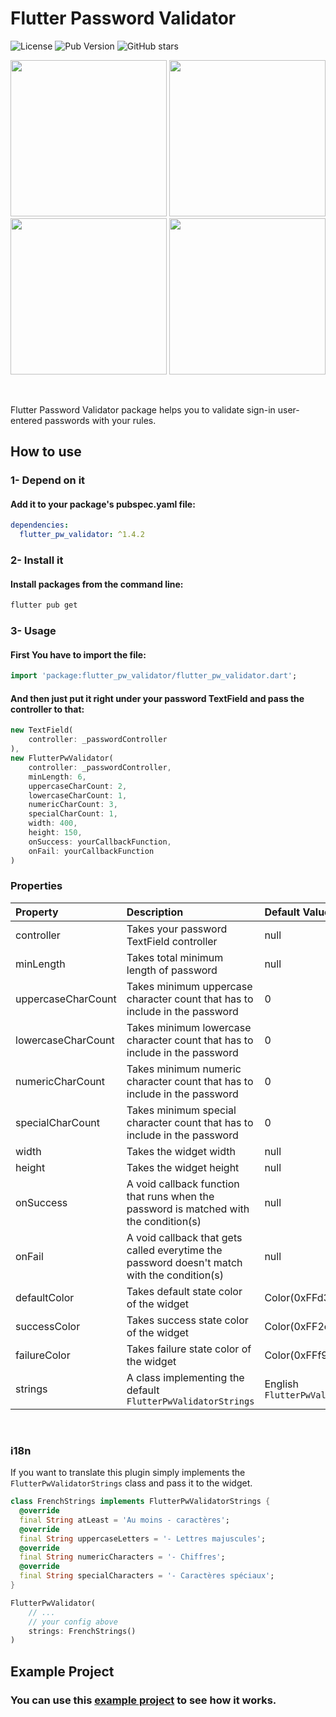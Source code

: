 # Flutter Password Validator

![License](https://img.shields.io/github/license/ArefMozafari/flutter_pw_validator?style=flat-square) ![Pub Version](https://img.shields.io/pub/v/flutter_pw_validator?style=flat-square) ![GitHub stars](https://img.shields.io/github/stars/ArefMozafari/flutter_pw_validator?style=flat-square)


<img src="https://user-images.githubusercontent.com/29792606/108348045-89a33480-71f6-11eb-99a9-bf56a09f0e26.gif" width="250"> <img src="https://user-images.githubusercontent.com/29792606/108348177-afc8d480-71f6-11eb-991c-34fad5bcf621.gif" width="250"> <img src="https://user-images.githubusercontent.com/29792606/108348154-a9d2f380-71f6-11eb-9c80-20400eba992e.gif" width="250"> <img src="https://user-images.githubusercontent.com/29792606/108406989-626d5700-7238-11eb-87bd-8e8b1adeb680.gif" width="250">

</br>

Flutter Password Validator package helps you to validate sign-in user-entered passwords with your rules.


## How to use
### 1- Depend on it
#### Add it to your package's pubspec.yaml file:
```yml
dependencies:
  flutter_pw_validator: ^1.4.2
```
### 2- Install it
#### Install packages from the command line:
```sh
flutter pub get
```

### 3- Usage
#### First You have to import the file:
```dart
import 'package:flutter_pw_validator/flutter_pw_validator.dart';
```
#### And then just put it right under your password TextField and pass the controller to that:
```dart
new TextField(
    controller: _passwordController
),
new FlutterPwValidator(
    controller: _passwordController,
    minLength: 6,
    uppercaseCharCount: 2,
    lowercaseCharCount: 1,
    numericCharCount: 3,
    specialCharCount: 1,
    width: 400,
    height: 150,
    onSuccess: yourCallbackFunction,
    onFail: yourCallbackFunction
)
```
### Properties
|Property		|Description	|Default Value |Required |
|:---------------|:---------------|:-------|:------|
|controller|Takes your password TextField controller|null|Yes|
|minLength|Takes total minimum length of password|null|Yes|
|uppercaseCharCount|Takes minimum uppercase character count that has to include in the password|0|No|
|lowercaseCharCount|Takes minimum lowercase character count that has to include in the password|0|No|
|numericCharCount|Takes minimum numeric character count that has to include in the password|0|No|
|specialCharCount|Takes minimum special character count that has to include in the password|0|No|
|width|Takes the widget width|null|Yes|
|height|Takes the widget height|null|Yes|
|onSuccess|A void callback function that runs when the password is matched with the condition(s)|null|Yes|
|onFail|A void callback that gets called everytime the password doesn't match with the condition(s)|null|No|
|defaultColor|Takes default state color of the widget|Color(0xFFd3d3d3)|No|
|successColor|Takes success state color of the widget|Color(0xFF2ee292)|No|
|failureColor|Takes failure state color of the widget|Color(0xFFf9433e)|No|
|strings|A class implementing the default `FlutterPwValidatorStrings`|English `FlutterPwValidatorStrings`|No|


</br>

### i18n
If you want to translate this plugin simply implements the `FlutterPwValidatorStrings` class and pass it to the widget.

```dart
class FrenchStrings implements FlutterPwValidatorStrings {
  @override
  final String atLeast = 'Au moins - caractères';
  @override
  final String uppercaseLetters = '- Lettres majuscules';
  @override
  final String numericCharacters = '- Chiffres';
  @override
  final String specialCharacters = '- Caractères spéciaux';
}

FlutterPwValidator(
    // ...
    // your config above
    strings: FrenchStrings()
)
```


## Example Project
### You can use this [example project](https://github.com/XeniacDev/flutter_pw_validator/tree/master/example) to see how it works.